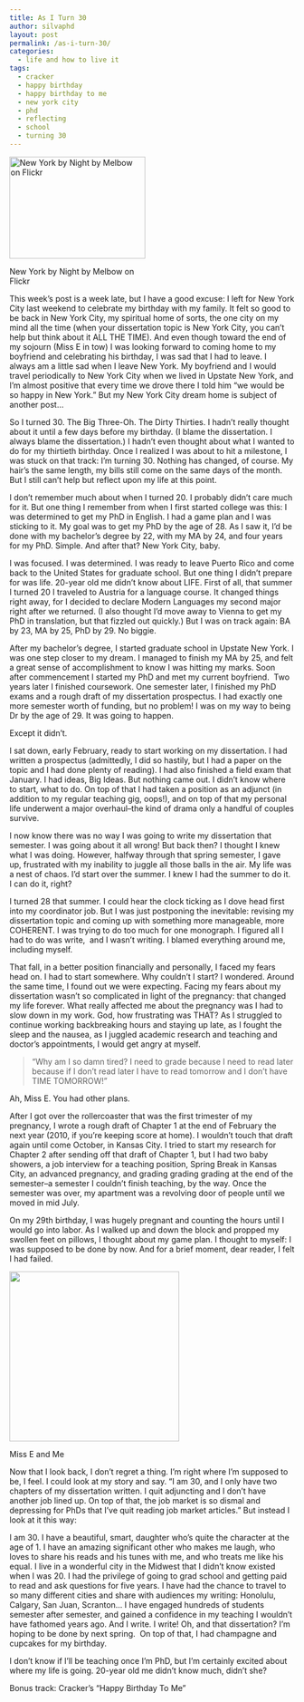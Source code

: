 ```yaml
---
title: As I Turn 30
author: silvaphd
layout: post
permalink: /as-i-turn-30/
categories:
  - life and how to live it
tags:
  - cracker
  - happy birthday
  - happy birthday to me
  - new york city
  - phd
  - reflecting
  - school
  - turning 30
---
```

<div class="wp-caption alignleft" style="width: 250px">
  <a title="New York by Night by melbow, on Flickr" href="http://www.flickr.com/photos/melbow/261578252/"><img alt="New York by Night by Melbow on Flickr" src="http://farm1.static.flickr.com/101/261578252_31c25e5749_m.jpg" width="240" height="180" /></a>
  
  <p class="wp-caption-text">
    New York by Night by Melbow on Flickr
  </p>
</div>

This week&#8217;s post is a week late, but I have a good excuse: I left for New York City last weekend to celebrate my birthday with my family. It felt so good to be back in New York City, my spiritual home of sorts, the one city on my mind all the time (when your dissertation topic is New York City, you can&#8217;t help but think about it ALL THE TIME). And even though toward the end of my sojourn (Miss E in tow) I was looking forward to coming home to my boyfriend and celebrating his birthday, I was sad that I had to leave. I always am a little sad when I leave New York. My boyfriend and I would travel periodically to New York City when we lived in Upstate New York, and I&#8217;m almost positive that every time we drove there I told him &#8220;we would be so happy in New York.&#8221; But my New York City dream home is subject of another post&#8230;

So I turned 30. The Big Three-Oh. The Dirty Thirties. I hadn&#8217;t really thought about it until a few days before my birthday. (I blame the dissertation. I always blame the dissertation.) I hadn&#8217;t even thought about what I wanted to do for my thirtieth birthday. Once I realized I was about to hit a milestone, I was stuck on that track: I&#8217;m turning 30. Nothing has changed, of course. My hair&#8217;s the same length, my bills still come on the same days of the month. But I still can&#8217;t help but reflect upon my life at this point.

I don&#8217;t remember much about when I turned 20. I probably didn&#8217;t care much for it. But one thing I remember from when I first started college was this: I was determined to get my PhD in English. I had a game plan and I was sticking to it. My goal was to get my PhD by the age of 28. As I saw it, I&#8217;d be done with my bachelor&#8217;s degree by 22, with my MA by 24, and four years for my PhD. Simple. And after that? New York City, baby.

I was focused. I was determined. I was ready to leave Puerto Rico and come back to the United States for graduate school. But one thing I didn&#8217;t prepare for was life. 20-year old me didn&#8217;t know about LIFE. First of all, that summer I turned 20 I traveled to Austria for a language course. It changed things right away, for I decided to declare Modern Languages my second major right after we returned. (I also thought I&#8217;d move away to Vienna to get my PhD in translation, but that fizzled out quickly.) But I was on track again: BA by 23, MA by 25, PhD by 29. No biggie.

After my bachelor&#8217;s degree, I started graduate school in Upstate New York. I was one step closer to my dream. I managed to finish my MA by 25, and felt a great sense of accomplishment to know I was hitting my marks. Soon after commencement I started my PhD and met my current boyfriend.  Two years later I finished coursework. One semester later, I finished my PhD exams and a rough draft of my dissertation prospectus. I had exactly one more semester worth of funding, but no problem! I was on my way to being Dr by the age of 29. It was going to happen.

Except it didn&#8217;t.

I sat down, early February, ready to start working on my dissertation. I had written a prospectus (admittedly, I did so hastily, but I had a paper on the topic and I had done plenty of reading). I had also finished a field exam that January. I had ideas, Big Ideas. But nothing came out. I didn&#8217;t know where to start, what to do. On top of that I had taken a position as an adjunct (in addition to my regular teaching gig, oops!), and on top of that my personal life underwent a major overhaul&#8211;the kind of drama only a handful of couples survive.

I now know there was no way I was going to write my dissertation that semester. I was going about it all wrong! But back then? I thought I knew what I was doing. However, halfway through that spring semester, I gave up, frustrated with my inability to juggle all those balls in the air. My life was a nest of chaos. I&#8217;d start over the summer. I knew I had the summer to do it. I can do it, right?

I turned 28 that summer. I could hear the clock ticking as I dove head first into my coordinator job. But I was just postponing the inevitable: revising my dissertation topic and coming up with something more manageable, more COHERENT. I was trying to do too much for one monograph. I figured all I had to do was write,  and I wasn&#8217;t writing. I blamed everything around me, including myself.

That fall, in a better position financially and personally, I faced my fears head on. I had to start somewhere. Why couldn&#8217;t I start? I wondered. Around the same time, I found out we were expecting. Facing my fears about my dissertation wasn&#8217;t so complicated in light of the pregnancy: that changed my life forever. What really affected me about the pregnancy was I had to slow down in my work. God, how frustrating was THAT? As I struggled to continue working backbreaking hours and staying up late, as I fought the sleep and the nausea, as I juggled academic research and teaching and doctor&#8217;s appointments, I would get angry at myself.

> &#8220;Why am I so damn tired? I need to grade because I need to read later because if I don&#8217;t read later I have to read tomorrow and I don&#8217;t have TIME TOMORROW!&#8221;

Ah, Miss E. You had other plans.

After I got over the rollercoaster that was the first trimester of my pregnancy, I wrote a rough draft of Chapter 1 at the end of February the next year (2010, if you&#8217;re keeping score at home). I wouldn&#8217;t touch that draft again until come October, in Kansas City. I tried to start my research for Chapter 2 after sending off that draft of Chapter 1, but I had two baby showers, a job interview for a teaching position, Spring Break in Kansas City, an advanced pregnancy, and grading grading grading at the end of the semester&#8211;a semester I couldn&#8217;t finish teaching, by the way. Once the semester was over, my apartment was a revolving door of people until we moved in mid July.

On my 29th birthday, I was hugely pregnant and counting the hours until I would go into labor. As I walked up and down the block and propped my swollen feet on pillows, I thought about my game plan. I thought to myself: I was supposed to be done by now. And for a brief moment, dear reader, I felt I had failed.

<div id="attachment_103" class="wp-caption alignright" style="width: 310px">
  <a href="http://www.lianamsilvaford.com/wp-content/uploads/2011/06/photo-jun-08-5-15-38-pm.jpg"><img class="size-medium wp-image-103" title="Miss E and Me" alt="" src="http://www.lianamsilvaford.com/wp-content/uploads/2011/06/photo-jun-08-5-15-38-pm.jpg?w=300" width="300" height="300" /></a>
  
  <p class="wp-caption-text">
    Miss E and Me
  </p>
</div>

Now that I look back, I don&#8217;t regret a thing. I&#8217;m right where I&#8217;m supposed to be, I feel. I could look at my story and say. &#8220;I am 30, and I only have two chapters of my dissertation written. I quit adjuncting and I don&#8217;t have another job lined up. On top of that, the job market is so dismal and depressing for PhDs that I&#8217;ve quit reading job market articles.&#8221; But instead I look at it this way:

I am 30. I have a beautiful, smart, daughter who&#8217;s quite the character at the age of 1. I have an amazing significant other who makes me laugh, who loves to share his reads and his tunes with me, and who treats me like his equal. I live in a wonderful city in the Midwest that I didn&#8217;t know existed when I was 20. I had the privilege of going to grad school and getting paid to read and ask questions for five years. I have had the chance to travel to so many different cities and share with audiences my writing: Honolulu, Calgary, San Juan, Scranton&#8230; I have engaged hundreds of students semester after semester, and gained a confidence in my teaching I wouldn&#8217;t have fathomed years ago. And I write. I write! Oh, and that dissertation? I&#8217;m hoping to be done by next spring.  On top of that, I had champagne and cupcakes for my birthday.

I don&#8217;t know if I&#8217;ll be teaching once I&#8217;m PhD, but I&#8217;m certainly excited about where my life is going. 20-year old me didn&#8217;t know much, didn&#8217;t she?

Bonus track: Cracker&#8217;s &#8220;Happy Birthday To Me&#8221;

<span class='embed-youtube' style='text-align:center; display: block;'></span>